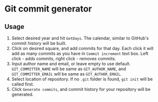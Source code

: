 # Git commit generator

## Usage

1) Select desired year and hit `GetDays`. The calendar, similar to GitHub's commit history will be built.
2) Click on desired square, and add commits for that day. Each click it will add as many commits as you have in `Commit increment` text box. Left click - adds commits, right click - removes commits.
3) Input author name and email, or leave empty to use default. `GIT_COMMITTER_NAME` will be same as `GIT_AUTHOR_NAME`, and `GIT_COMMITTER_EMAIL` will be same as `GIT_AUTHOR_EMAIL`.
4) Select location of repository. If no `.git` folder is found, `git init` will be called first.
5) Click `Generate commits`, and commit history for your repository will be generated.
